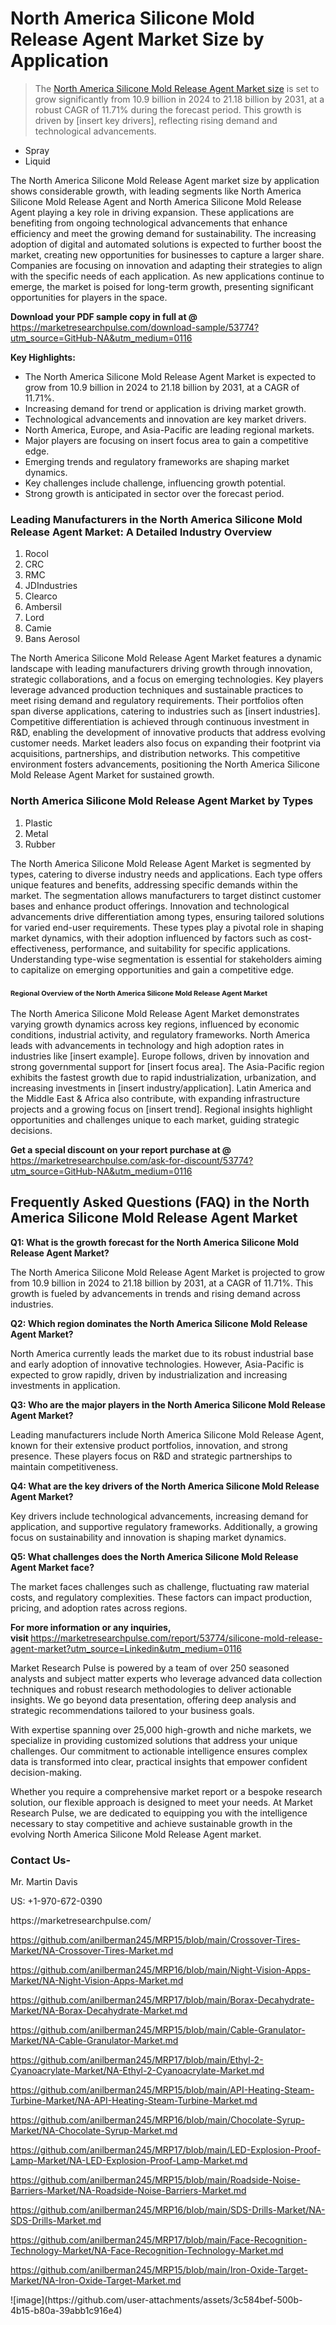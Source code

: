 <h1>North America Silicone Mold Release Agent Market&nbsp;Size by Application</h1><blockquote><p>The <a href="https://marketresearchpulse.com/download-sample/53774?utm_source=GitHub-NA&amp;utm_medium=0116">North America Silicone Mold Release Agent Market size</a> is set to grow significantly from 10.9 billion in 2024 to 21.18 billion by 2031, at a robust CAGR of 11.71% during the forecast period. This growth is driven by [insert key drivers], reflecting rising demand and technological advancements.</p></blockquote><ul><li>Spray <li> Liquid</li></ul><p>The North America Silicone Mold Release Agent market size by application shows considerable growth, with leading segments like North America Silicone Mold Release Agent and North America Silicone Mold Release Agent playing a key role in driving expansion. These applications are benefiting from ongoing technological advancements that enhance efficiency and meet the growing demand for sustainability. The increasing adoption of digital and automated solutions is expected to further boost the market, creating new opportunities for businesses to capture a larger share. Companies are focusing on innovation and adapting their strategies to align with the specific needs of each application. As new applications continue to emerge, the market is poised for long-term growth, presenting significant opportunities for players in the space.</p><p><strong>Download your PDF sample copy in full at @ </strong><a href="https://marketresearchpulse.com/download-sample/53774?utm_source=GitHub-NA&amp;utm_medium=0116">https://marketresearchpulse.com/download-sample/53774?utm_source=GitHub-NA&amp;utm_medium=0116</a></p><p><strong>Key Highlights: </strong></p><ul><li>The North America Silicone Mold Release Agent Market is expected to grow from 10.9 billion in 2024 to 21.18 billion by 2031, at a CAGR of 11.71%.</li><li>Increasing demand for trend or application is driving market growth.</li><li>Technological advancements and innovation are key market drivers.</li><li>North America, Europe, and Asia-Pacific are leading regional markets.</li><li>Major players are focusing on insert focus area to gain a competitive edge.</li><li>Emerging trends and regulatory frameworks are shaping market dynamics.</li><li>Key challenges include challenge, influencing growth potential.</li><li>Strong growth is anticipated in sector over the forecast period.</li></ul><h3>Leading Manufacturers in the North America Silicone Mold Release Agent Market: A Detailed Industry Overview</h3><ol><li>Rocol</li><li>CRC</li><li>RMC</li><li>JDIndustries</li><li>Clearco</li><li>Ambersil</li><li>Lord</li><li>Camie</li><li>Bans Aerosol</li></ol><div class="flex max-w-full flex-col flex-grow"><div class="min-h-8 text-message flex w-full flex-col items-end gap-2 whitespace-normal break-words [.text-message+&amp;]:mt-5" dir="auto" data-message-author-role="assistant" data-message-id="fd8432e4-4910-450d-b182-61b7bfb0a01f" data-message-model-slug="gpt-4o"><div class="flex w-full flex-col gap-1 empty:hidden first:pt-[3px]"><div class="markdown prose w-full break-words dark:prose-invert light"><p>The North America Silicone Mold Release Agent Market features a dynamic landscape with leading manufacturers driving growth through innovation, strategic collaborations, and a focus on emerging technologies. Key players leverage advanced production techniques and sustainable practices to meet rising demand and regulatory requirements. Their portfolios often span diverse applications, catering to industries such as [insert industries]. Competitive differentiation is achieved through continuous investment in R&amp;D, enabling the development of innovative products that address evolving customer needs. Market leaders also focus on expanding their footprint via acquisitions, partnerships, and distribution networks. This competitive environment fosters advancements, positioning the North America Silicone Mold Release Agent Market for sustained growth.</p></div></div></div></div><h3>North America Silicone Mold Release Agent Market by Types</h3><ol><li>Plastic <li> Metal <li> Rubber</li></ol><div class="flex max-w-full flex-col flex-grow"><div class="min-h-8 text-message flex w-full flex-col items-end gap-2 whitespace-normal break-words [.text-message+&amp;]:mt-5" dir="auto" data-message-author-role="assistant" data-message-id="084470be-0bb7-4664-bddf-5156b4f41249" data-message-model-slug="gpt-4o-mini"><div class="flex w-full flex-col gap-1 empty:hidden first:pt-[3px]"><div class="markdown prose w-full break-words dark:prose-invert light"><p>The North America Silicone Mold Release Agent Market is segmented by types, catering to diverse industry needs and applications. Each type offers unique features and benefits, addressing specific demands within the market. The segmentation allows manufacturers to target distinct customer bases and enhance product offerings. Innovation and technological advancements drive differentiation among types, ensuring tailored solutions for varied end-user requirements. These types play a pivotal role in shaping market dynamics, with their adoption influenced by factors such as cost-effectiveness, performance, and suitability for specific applications. Understanding type-wise segmentation is essential for stakeholders aiming to capitalize on emerging opportunities and gain a competitive edge.</p></div></div></div></div><h3><span style="font-size: 11px;">Regional Overview of the North America Silicone Mold Release Agent Market</span></h3><div class="flex max-w-full flex-col flex-grow"><div class="min-h-8 text-message flex w-full flex-col items-end gap-2 whitespace-normal break-words [.text-message+&amp;]:mt-5" dir="auto" data-message-author-role="assistant" data-message-id="e9038762-ce64-4e30-91c9-9bd413514231" data-message-model-slug="gpt-4o-mini"><div class="flex w-full flex-col gap-1 empty:hidden first:pt-[3px]"><div class="markdown prose w-full break-words dark:prose-invert light"><p>The North America Silicone Mold Release Agent Market demonstrates varying growth dynamics across key regions, influenced by economic conditions, industrial activity, and regulatory frameworks. North America leads with advancements in technology and high adoption rates in industries like [insert example]. Europe follows, driven by innovation and strong governmental support for [insert focus area]. The Asia-Pacific region exhibits the fastest growth due to rapid industrialization, urbanization, and increasing investments in [insert industry/application]. Latin America and the Middle East &amp; Africa also contribute, with expanding infrastructure projects and a growing focus on [insert trend]. Regional insights highlight opportunities and challenges unique to each market, guiding strategic decisions.</p></div></div></div></div><p><strong>Get a special discount on your report purchase at @ </strong><a href="https://marketresearchpulse.com/ask-for-discount/53774?utm_source=GitHub-NA&amp;utm_medium=0116">https://marketresearchpulse.com/ask-for-discount/53774?utm_source=GitHub-NA&amp;utm_medium=0116</a></p><h2>Frequently Asked Questions (FAQ) in the North America Silicone Mold Release Agent Market</h2><p><strong>Q1: What is the growth forecast for the North America Silicone Mold Release Agent Market?</strong></p><p>The North America Silicone Mold Release Agent Market is projected to grow from 10.9 billion in 2024 to 21.18 billion by 2031, at a CAGR of 11.71%. This growth is fueled by advancements in trends and rising demand across industries.</p><p><strong>Q2: Which region dominates the North America Silicone Mold Release Agent Market?</strong></p><p>North America currently leads the market due to its robust industrial base and early adoption of innovative technologies. However, Asia-Pacific is expected to grow rapidly, driven by industrialization and increasing investments in application.</p><p><strong>Q3: Who are the major players in the North America Silicone Mold Release Agent Market?</strong></p><p>Leading manufacturers include North America Silicone Mold Release Agent, known for their extensive product portfolios, innovation, and strong presence. These players focus on R&amp;D and strategic partnerships to maintain competitiveness.</p><p><strong>Q4: What are the key drivers of the North America Silicone Mold Release Agent Market?</strong></p><p>Key drivers include technological advancements, increasing demand for application, and supportive regulatory frameworks. Additionally, a growing focus on sustainability and innovation is shaping market dynamics.</p><p><strong>Q5: What challenges does the North America Silicone Mold Release Agent Market face?</strong></p><p>The market faces challenges such as challenge, fluctuating raw material costs, and regulatory complexities. These factors can impact production, pricing, and adoption rates across regions.</p><p><strong>For more information or any inquiries, visit&nbsp;</strong><a href="https://marketresearchpulse.com/report/53774/silicone-mold-release-agent-market?utm_source=Linkedin&utm_medium=0116">https://marketresearchpulse.com/report/53774/silicone-mold-release-agent-market?utm_source=Linkedin&utm_medium=0116</a></p><p>Market Research Pulse is powered by a team of over 250 seasoned analysts and subject matter experts who leverage advanced data collection techniques and robust research methodologies to deliver actionable insights. We go beyond data presentation, offering deep analysis and strategic recommendations tailored to your business goals.</p><p>With expertise spanning over 25,000 high-growth and niche markets, we specialize in providing customized solutions that address your unique challenges. Our commitment to actionable intelligence ensures complex data is transformed into clear, practical insights that empower confident decision-making.</p><p>Whether you require a comprehensive market report or a bespoke research solution, our flexible approach is designed to meet your needs. At Market Research Pulse, we are dedicated to equipping you with the intelligence necessary to stay competitive and achieve sustainable growth in the evolving North America Silicone Mold Release Agent market.</p><h3><strong>Contact Us-</strong></h3><p>Mr. Martin Davis</p><p>US: +1-970-672-0390</p><p>https://marketresearchpulse.com/</p><p><a href="https://github.com/anilberman245/MRP15/blob/main/Crossover-Tires-Market/NA-Crossover-Tires-Market.md">https://github.com/anilberman245/MRP15/blob/main/Crossover-Tires-Market/NA-Crossover-Tires-Market.md</a></p><p><a href="https://github.com/anilberman245/MRP16/blob/main/Night-Vision-Apps-Market/NA-Night-Vision-Apps-Market.md">https://github.com/anilberman245/MRP16/blob/main/Night-Vision-Apps-Market/NA-Night-Vision-Apps-Market.md</a></p><p><a href="https://github.com/anilberman245/MRP17/blob/main/Borax-Decahydrate-Market/NA-Borax-Decahydrate-Market.md">https://github.com/anilberman245/MRP17/blob/main/Borax-Decahydrate-Market/NA-Borax-Decahydrate-Market.md</a></p><p><a href="https://github.com/anilberman245/MRP15/blob/main/Cable-Granulator-Market/NA-Cable-Granulator-Market.md">https://github.com/anilberman245/MRP15/blob/main/Cable-Granulator-Market/NA-Cable-Granulator-Market.md</a></p><p><a href="https://github.com/anilberman245/MRP17/blob/main/Ethyl-2-Cyanoacrylate-Market/NA-Ethyl-2-Cyanoacrylate-Market.md">https://github.com/anilberman245/MRP17/blob/main/Ethyl-2-Cyanoacrylate-Market/NA-Ethyl-2-Cyanoacrylate-Market.md</a></p><p><a href="https://github.com/anilberman245/MRP15/blob/main/API-Heating-Steam-Turbine-Market/NA-API-Heating-Steam-Turbine-Market.md">https://github.com/anilberman245/MRP15/blob/main/API-Heating-Steam-Turbine-Market/NA-API-Heating-Steam-Turbine-Market.md</a></p><p><a href="https://github.com/anilberman245/MRP16/blob/main/Chocolate-Syrup-Market/NA-Chocolate-Syrup-Market.md">https://github.com/anilberman245/MRP16/blob/main/Chocolate-Syrup-Market/NA-Chocolate-Syrup-Market.md</a></p><p><a href="https://github.com/anilberman245/MRP17/blob/main/LED-Explosion-Proof-Lamp-Market/NA-LED-Explosion-Proof-Lamp-Market.md">https://github.com/anilberman245/MRP17/blob/main/LED-Explosion-Proof-Lamp-Market/NA-LED-Explosion-Proof-Lamp-Market.md</a></p><p><a href="https://github.com/anilberman245/MRP15/blob/main/Roadside-Noise-Barriers-Market/NA-Roadside-Noise-Barriers-Market.md">https://github.com/anilberman245/MRP15/blob/main/Roadside-Noise-Barriers-Market/NA-Roadside-Noise-Barriers-Market.md</a></p><p><a href="https://github.com/anilberman245/MRP16/blob/main/SDS-Drills-Market/NA-SDS-Drills-Market.md">https://github.com/anilberman245/MRP16/blob/main/SDS-Drills-Market/NA-SDS-Drills-Market.md</a></p><p><a href="https://github.com/anilberman245/MRP17/blob/main/Face-Recognition-Technology-Market/NA-Face-Recognition-Technology-Market.md">https://github.com/anilberman245/MRP17/blob/main/Face-Recognition-Technology-Market/NA-Face-Recognition-Technology-Market.md</a></p><p><a href="https://github.com/anilberman245/MRP15/blob/main/Iron-Oxide-Target-Market/NA-Iron-Oxide-Target-Market.md">https://github.com/anilberman245/MRP15/blob/main/Iron-Oxide-Target-Market/NA-Iron-Oxide-Target-Market.md</a></p>
![image](https://github.com/user-attachments/assets/3c584bef-500b-4b15-b80a-39abb1c916e4)
